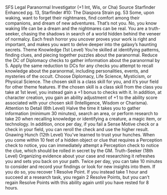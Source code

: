 
SFS Legal Paranormal Investigator (+1 Int, Wis, or Cha)
Source Starfinder Enhanced pg. 13, Starfinder #10: The Diaspora Strain pg. 53
Some, upon waking, want to forget their nightmares, find comfort among their companions, and dream of new adventures. That’s not you. No, you know waking life can be a dream and the nightmares can be real. You are a truth-seeker, chasing the shadows in search of a world hidden behind the veneer of normalcy. Each fresh horror you uncover proves your work is right and important, and makes you want to delve deeper into the galaxy’s haunting secrets.
Theme Knowledge (1st Level)
You’re skilled at identifying patterns, finding clues, and piecing together puzzles about the paranormal. Reduce the DC of Diplomacy checks to gather information about the paranormal by 5. Apply the same reduction to DCs for any checks you attempt to recall knowledge about the paranormal, including personalities, events, and mysteries of the occult. Choose Diplomacy, Life Science, Mysticism, or Physical Science. The chosen skill is a class skill for you, and it’s your field for other theme features. If the chosen skill is a class skill from the class you take at 1st level, you instead gain a +1 bonus to checks with it. In addition, at character creation, you gain an ability adjustment of +1 to the ability score associated with your chosen skill (Intelligence, Wisdom or Charisma).
Attention to Detail (6th Level)
Halve the time it takes you to gather information (minimum 30 minutes), search an area, or perform research to take 20 when recalling knowledge or identifying a creature, a magic item, or technology. In addition, once per day, if you fail a Sense Motive check or a check in your field, you can reroll the check and use the higher result.
Gnawing Hunch (12th Level)
You’ve learned to trust your hunches. When you come within 10 feet of a hidden object or clue that requires a Perception check to notice, you can immediately attempt a Perception check to notice the clue, which should be rolled in secret by the GM.
Truth-Seeker (18th Level)
Organizing evidence about your case and researching it refreshes you and sets you back on your path. Twice per day, you can take 10 minutes to consider and record your findings or look for new insights into them. If you do so, you recover 1 Resolve Point. If you instead take 1 hour and succeed at a research task, you regain 2 Resolve Points, but you can’t regain Resolve Points with this ability again until you have rested for 8 hours.
